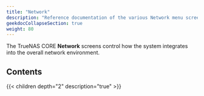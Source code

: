```yaml
---
title: "Network"
description: "Reference documentation of the various Network menu screens."
geekdocCollapseSection: true
weight: 80
---
```


The TrueNAS CORE **Network** screens control how the system integrates into the overall network environment.

## Contents

{{< children depth="2" description="true" >}}
